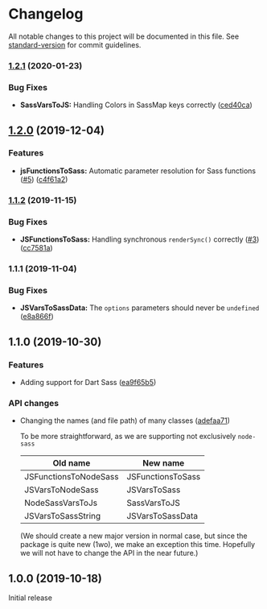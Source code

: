 # Changelog

All notable changes to this project will be documented in this file. See [standard-version](https://github.com/conventional-changelog/standard-version) for commit guidelines.

### [1.2.1](https://github.com/body-builder/jsass/compare/v1.2.0...v1.2.1) (2020-01-23)


### Bug Fixes

* **SassVarsToJS:** Handling Colors in SassMap keys correctly ([ced40ca](https://github.com/body-builder/jsass/commit/ced40ca9b5209758a326916b0796ef747ba02263))

## [1.2.0](https://github.com/body-builder/jsass/compare/v1.1.2...v1.2.0) (2019-12-04)


### Features

* **jsFunctionsToSass:** Automatic parameter resolution for Sass functions ([#5](https://github.com/body-builder/jsass/issues/5)) ([c4f61a2](https://github.com/body-builder/jsass/commit/c4f61a28ea3993b28a6247735fbc382bc3ad5cab))

### [1.1.2](https://github.com/body-builder/jsass/compare/v1.1.1...v1.1.2) (2019-11-15)


### Bug Fixes

* **JSFunctionsToSass:** Handling synchronous `renderSync()` correctly ([#3](https://github.com/body-builder/jsass/issues/3)) ([cc7581a](https://github.com/body-builder/jsass/commit/cc7581a30d19fa1eb1da5ae670b9b9e27c664728))

### 1.1.1 (2019-11-04)


### Bug Fixes

* **JSVarsToSassData:** The `options` parameters should never be `undefined` ([e8a866f](https://github.com/body-builder/jsass/commit/e8a866fb43f3598c2b4bc1a0c85aadb172516dda))

## 1.1.0 (2019-10-30)

### Features

* Adding support for Dart Sass ([ea9f65b5](https://github.com/body-builder/jsass/commit/ea9f65b5e27e1abd648f7f6743748a89456c1f33))

### API changes

* Changing the names (and file path) of many classes ([adefaa71](https://github.com/body-builder/jsass/commit/adefaa71c77a22d6f3f36e6ce5ce184bd90d98f6))

  To be more straightforward, as we are supporting not exclusively `node-sass`
  
  | Old name | New name |
  |---|---|
  | JSFunctionsToNodeSass | JSFunctionsToSass |
  | JSVarsToNodeSass | JSVarsToSass |
  | NodeSassVarsToJs | SassVarsToJS |
  | JSVarsToSassString | JSVarsToSassData |
  
  (We should create a new major version in normal case, but since the package is quite new (1wo), we make an exception this time. Hopefully we will not have to change the API in the near future.)

## 1.0.0 (2019-10-18)
Initial release

